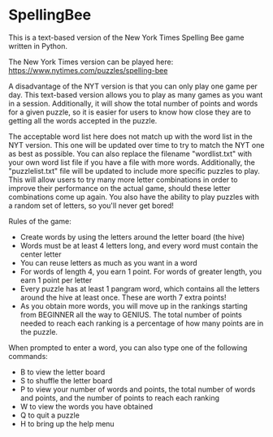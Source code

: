 # SpellingBee
This is a text-based version of the New York Times Spelling Bee game written in Python.

The New York Times version can be played here: https://www.nytimes.com/puzzles/spelling-bee

A disadvantage of the NYT version is that you can only play one game per day. This text-based version allows you to play as many games as you want in a session. Additionally, it will show the total number of points and words for a given puzzle, so it is easier for users to know how close they are to getting all the words accepted in the puzzle. 

The acceptable word list here does not match up with the word list in the NYT version. This one will be updated over time to try to match the NYT one as best as possible. You can also replace the filename "wordlist.txt" with your own word list file if you have a file with more words. Additionally, the "puzzlelist.txt" file will be updated to include more specific puzzles to play. This will allow users to try many more letter combinations in order to improve their performance on the actual game, should these letter combinations come up again. You also have the ability to play puzzles with a random set of letters, so you'll never get bored!

Rules of the game:
  - Create words by using the letters around the letter board (the hive)
  - Words must be at least 4 letters long, and every word must contain the center letter
  - You can reuse letters as much as you want in a word
  - For words of length 4, you earn 1 point. For words of greater length, you earn 1 point per letter
  - Every puzzle has at least 1 pangram word, which contains all the letters around the hive at least once. These are worth 7 extra points!
  - As you obtain more words, you will move up in the rankings starting from BEGINNER all the way to GENIUS. The total number of points needed to reach each ranking is a percentage of how many points are in the puzzle.
  
When prompted to enter a word, you can also type one of the following commands:
  - B to view the letter board
  - S to shuffle the letter board
  - P to view your number of words and points, the total number of words and points, and the number of points to reach each ranking
  - W to view the words you have obtained
  - Q to quit a puzzle
  - H to bring up the help menu
